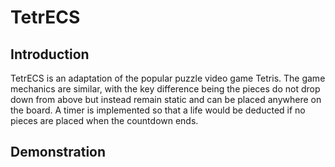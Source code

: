 # TetrECS

## Introduction
TetrECS is an adaptation of the popular puzzle video game Tetris. The game mechanics are similar, with the key difference being the pieces do not drop down from above but instead remain static and can be placed anywhere on the board. A timer is implemented so that a life would be deducted if no pieces are placed when the countdown ends.

## Demonstration
